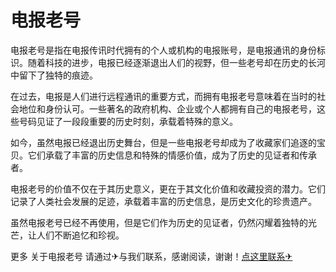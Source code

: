 # 电报老号

电报老号是指在电报传讯时代拥有的个人或机构的电报账号，是电报通讯的身份标识。随着科技的进步，电报已经逐渐退出人们的视野，但一些老号却在历史的长河中留下了独特的痕迹。

在过去，电报是人们进行远程通讯的重要方式，而拥有电报老号意味着在当时的社会地位和身份认可。一些著名的政府机构、企业或个人都拥有自己的电报老号，这些号码见证了一段段重要的历史时刻，承载着特殊的意义。

如今，虽然电报已经退出历史舞台，但是一些电报老号却成为了收藏家们追逐的宝贝。它们承载了丰富的历史信息和特殊的情感价值，成为了历史的见证者和传承者。

电报老号的价值不仅在于其历史意义，更在于其文化价值和收藏投资的潜力。它们记录了人类社会发展的足迹，承载着丰富的历史信息，是历史文化的珍贵遗产。

虽然电报老号已经不再使用，但是它们作为历史的见证者，仍然闪耀着独特的光芒，让人们不断追忆和珍视。

更多 关于电报老号 请通过✈与我们联系，感谢阅读，谢谢！[点这里联系✈](https://ads.k02.cc)
